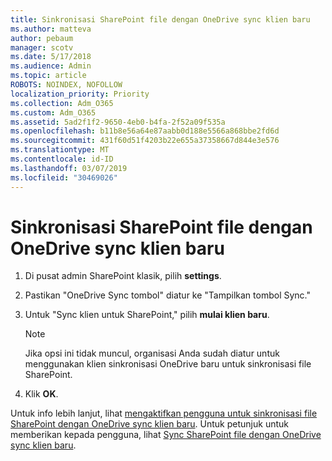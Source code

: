 ```yaml
---
title: Sinkronisasi SharePoint file dengan OneDrive sync klien baru
ms.author: matteva
author: pebaum
manager: scotv
ms.date: 5/17/2018
ms.audience: Admin
ms.topic: article
ROBOTS: NOINDEX, NOFOLLOW
localization_priority: Priority
ms.collection: Adm_O365
ms.custom: Adm_O365
ms.assetid: 5ad2f1f2-9650-4eb0-b4fa-2f52a09f535a
ms.openlocfilehash: b11b8e56a64e87aabb0d188e5566a868bbe2fd6d
ms.sourcegitcommit: 431f60d51f4203b22e655a37358667d844e3e576
ms.translationtype: MT
ms.contentlocale: id-ID
ms.lasthandoff: 03/07/2019
ms.locfileid: "30469026"
---
```

# <a name="sync-sharepoint-files-with-the-new-onedrive-sync-client"></a>Sinkronisasi SharePoint file dengan OneDrive sync klien baru

1. Di pusat admin SharePoint klasik, pilih **settings**.
    
2. Pastikan "OneDrive Sync tombol" diatur ke "Tampilkan tombol Sync."
    
3. Untuk "Sync klien untuk SharePoint," pilih **mulai klien baru**.
    
    > [!NOTE]
    > Jika opsi ini tidak muncul, organisasi Anda sudah diatur untuk menggunakan klien sinkronisasi OneDrive baru untuk sinkronisasi file SharePoint. 
  
4. Klik **OK**.
    
Untuk info lebih lanjut, lihat [mengaktifkan pengguna untuk sinkronisasi file SharePoint dengan OneDrive sync klien baru](https://go.microsoft.com/fwlink/?linkid=866433). Untuk petunjuk untuk memberikan kepada pengguna, lihat [Sync SharePoint file dengan OneDrive sync klien baru](https://go.microsoft.com/fwlink/?linkid=866427).
  

